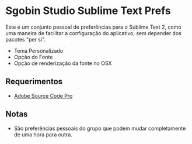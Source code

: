 Sgobin Studio Sublime Text Prefs
================================
Este é um conjunto pessoal de preferências para o Sublime Text 2, como uma maneira de facilitar a configuração do aplicativo, sem depender dos pacotes "per si".

- Tema Personalizado
- Opção do Fonte
- Opção de renderização da fonte no OSX

Requerimentos
-------------
- [Adobe Source Code Pro](https://github.com/adobe/Source-Code-Pro "Source Code Pro Font")

Notas
-----
- São preferências pessoais do grupo que podem mudar completamente de uma hora para outra.
